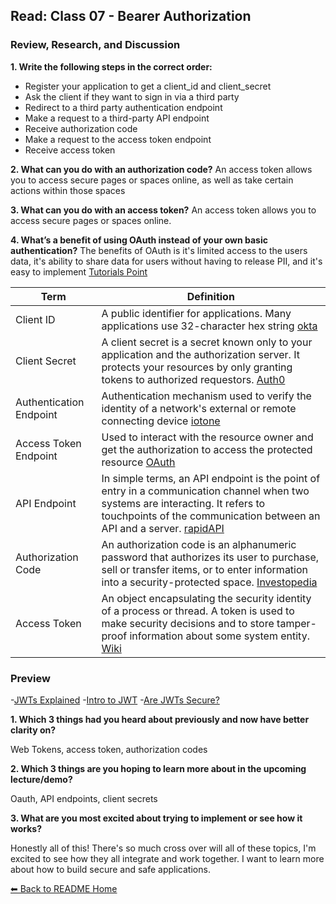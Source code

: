 ## Read: Class 07 - Bearer Authorization

### Review, Research, and Discussion

**1. Write the following steps in the correct order:**

- Register your application to get a client_id and client_secret
- Ask the client if they want to sign in via a third party
- Redirect to a third party authentication endpoint
- Make a request to a third-party API endpoint
- Receive authorization code
- Make a request to the access token endpoint
- Receive access token

**2. What can you do with an authorization code?**
An access token allows you to access secure pages or spaces online, as well as take certain actions within those spaces

**3. What can you do with an access token?**
An access token allows you to access secure pages or spaces online. 

**4. What’s a benefit of using OAuth instead of your own basic authentication?**
The benefits of OAuth is it's limited access to the users data, it's ability to share data for users without having to release PII, and it's easy to implement [Tutorials Point](https://www.tutorialspoint.com/oauth2.0/oauth2.0_overview.htm)

**Term** | **Definition**
-----|-----
Client ID | A public identifier for applications. Many applications use 32-character hex string [okta](https://www.oauth.com/oauth2-servers/client-registration/client-id-secret/)
Client Secret | A client secret is a secret known only to your application and the authorization server. It protects your resources by only granting tokens to authorized requestors. [Auth0](https://auth0.com/docs/applications)
Authentication Endpoint | Authentication mechanism used to verify the identity of a network's external or remote connecting device [iotone](https://www.iotone.com/term/end-point-authentication/t219)
Access Token Endpoint | Used to interact with the resource owner and get the authorization to access the protected resource [OAuth](https://auth0.com/docs/protocols/protocol-oauth2)
API Endpoint | In simple terms, an API endpoint is the point of entry in a communication channel when two systems are interacting. It refers to touchpoints of the communication between an API and a server. [rapidAPI](https://rapidapi.com/blog/api-glossary/endpoint/)
Authorization Code | An authorization code is an alphanumeric password that authorizes its user to purchase, sell or transfer items, or to enter information into a security-protected space. [Investopedia](https://www.investopedia.com/terms/a/authorization-code.asp)
Access Token | An object encapsulating the security identity of a process or thread. A token is used to make security decisions and to store tamper-proof information about some system entity. [Wiki](https://en.wikipedia.org/wiki/Access_token)

### Preview

-[JWTs Explained](https://www.youtube.com/watch?v=926mknSW9Lo)
-[Intro to JWT](https://jwt.io/introduction/)
-[Are JWTs Secure?](https://stackoverflow.com/questions/27301557/if-you-can-decode-jwt-how-are-they-secure)

**1. Which 3 things had you heard about previously and now have better clarity on?**

Web Tokens, access token, authorization codes

**2. Which 3 things are you hoping to learn more about in the upcoming lecture/demo?**

Oauth, API endpoints, client secrets

**3. What are you most excited about trying to implement or see how it works?**

Honestly all of this! There's so much cross over will all of these topics, I'm excited to see how they all integrate and work together. I want to learn more about how to build secure and safe applications. 

[⬅ Back to README Home](README.md)
